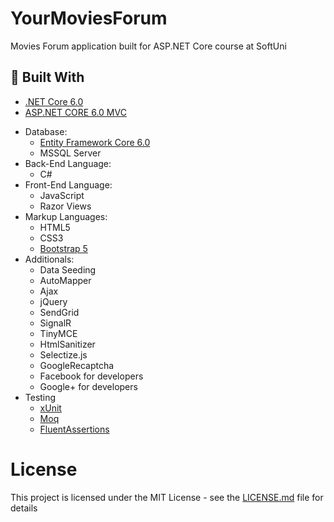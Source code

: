 # YourMoviesForum
<p>Movies Forum application built for ASP.NET Core course at SoftUni</p>

 🔨 Built With
 --
 
* [.NET Core 6.0](https://github.com/dotnet/core)
* [ASP.NET CORE 6.0 MVC](https://docs.microsoft.com/en-us/aspnet/core/tutorials/first-mvc-app/start-mvc?view=aspnetcore-6.0&tabs=visual-studio "ASP.NET CORE 6.0 MVC")
- Database:
  - [Entity Framework Core 6.0](https://devblogs.microsoft.com/dotnet/get-to-know-ef-core-6/ "Entity Framework Core 6.0")
  - MSSQL Server
- Back-End Language:
  - C#
- Front-End Language:
  - JavaScript
  - Razor Views
- Markup Languages:
  - HTML5
  - CSS3
  - [Bootstrap 5](https://getbootstrap.com/docs/5.1/getting-started/introduction/ "Bootstrap 5")
- Additionals:
  - Data Seeding
  - AutoMapper
  - Ajax
  - jQuery
  - SendGrid
  - SignalR
  - TinyMCE
  - HtmlSanitizer
  - Selectize.js
  - GoogleRecaptcha
  - Facebook for developers
  - Google+ for developers
- Testing
  - [xUnit](https://xunit.net/ "xUnit")
  - [Moq](https://github.com/moq/moq)
  - [FluentAssertions](https://github.com/fluentassertions/fluentassertions)

# License

This project is licensed under the MIT License - see the [LICENSE.md](LICENSE) file for details